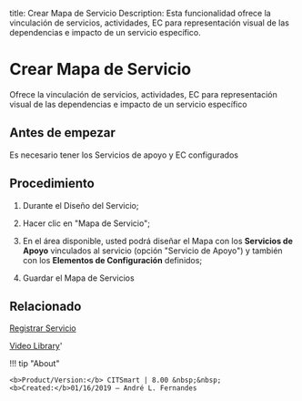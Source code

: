 title: Crear Mapa de Servicio
Description: Esta funcionalidad ofrece la vinculación de servicios, actividades, EC para representación visual de las dependencias e impacto de un servicio específico.

# Crear Mapa de Servicio
Ofrece la vinculación de servicios, actividades, EC para representación visual de las dependencias e impacto de un servicio específico

Antes de empezar
--------------------

Es necesario tener los Servicios de apoyo y EC configurados

Procedimiento
----------------

1.  Durante el Diseño del Servicio;

2.  Hacer clic en "Mapa de Servicio";

3.  En el área disponible, usted podrá diseñar el Mapa con los **Servicios de Apoyo** vinculados al servicio (opción "Servicio de Apoyo") y también con los **Elementos de Configuración** definidos;

4.  Guardar el Mapa de Servicios 

Relacionado
---------------

[Registrar Servicio](https://docs.citsmart.com/es-es/citsmart-platform-8/processes/portfolio-and-catalog/use/register-a-service.html)

<i class='fa fa-youtube-play  fa-2x' style='color:#97ce17;vertical-align: middle;'> </i> [Video Library](https://www.youtube.com/playlist?list=PLB5qK2uzf2RNuLck4D45CohnoacGmsTys)'

!!! tip "About"

    <b>Product/Version:</b> CITSmart | 8.00 &nbsp;&nbsp;
    <b>Created:</b>01/16/2019 – André L. Fernandes

